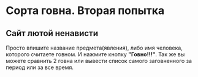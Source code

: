 Сорта говна. Вторая попытка
========
Сайт лютой ненависти
--------------------

Просто впишите название предмета(явления), либо имя человека, которого считаете говном. И нажмите кнопку **"Говно!!!"**.
Так же вы можете сравнить 2 говна или вывести список самого заговненного за период или за все время.
